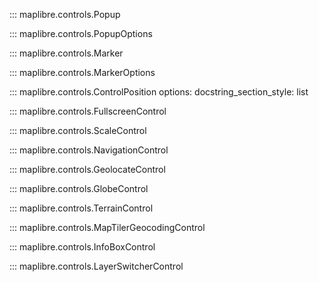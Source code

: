 ::: maplibre.controls.Popup

::: maplibre.controls.PopupOptions

::: maplibre.controls.Marker

::: maplibre.controls.MarkerOptions

::: maplibre.controls.ControlPosition
    options:
        docstring_section_style: list

::: maplibre.controls.FullscreenControl

::: maplibre.controls.ScaleControl

::: maplibre.controls.NavigationControl

::: maplibre.controls.GeolocateControl

::: maplibre.controls.GlobeControl

::: maplibre.controls.TerrainControl

::: maplibre.controls.MapTilerGeocodingControl

::: maplibre.controls.InfoBoxControl

::: maplibre.controls.LayerSwitcherControl
